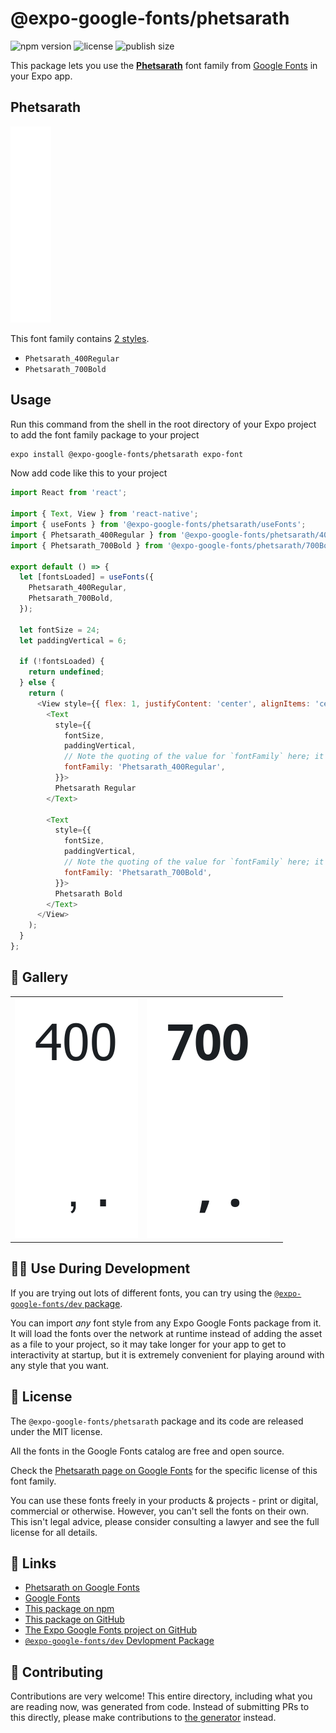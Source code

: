 # @expo-google-fonts/phetsarath

![npm version](https://flat.badgen.net/npm/v/@expo-google-fonts/phetsarath)
![license](https://flat.badgen.net/github/license/expo/google-fonts)
![publish size](https://flat.badgen.net/packagephobia/install/@expo-google-fonts/phetsarath)

This package lets you use the [**Phetsarath**](https://fonts.google.com/specimen/Phetsarath) font family from [Google Fonts](https://fonts.google.com/) in your Expo app.

## Phetsarath

![Phetsarath](./font-family.png)

This font family contains [2 styles](#-gallery).

- `Phetsarath_400Regular`
- `Phetsarath_700Bold`

## Usage

Run this command from the shell in the root directory of your Expo project to add the font family package to your project
```sh
expo install @expo-google-fonts/phetsarath expo-font
```

Now add code like this to your project
```js
import React from 'react';

import { Text, View } from 'react-native';
import { useFonts } from '@expo-google-fonts/phetsarath/useFonts';
import { Phetsarath_400Regular } from '@expo-google-fonts/phetsarath/400Regular';
import { Phetsarath_700Bold } from '@expo-google-fonts/phetsarath/700Bold';

export default () => {
  let [fontsLoaded] = useFonts({
    Phetsarath_400Regular,
    Phetsarath_700Bold,
  });

  let fontSize = 24;
  let paddingVertical = 6;

  if (!fontsLoaded) {
    return undefined;
  } else {
    return (
      <View style={{ flex: 1, justifyContent: 'center', alignItems: 'center' }}>
        <Text
          style={{
            fontSize,
            paddingVertical,
            // Note the quoting of the value for `fontFamily` here; it expects a string!
            fontFamily: 'Phetsarath_400Regular',
          }}>
          Phetsarath Regular
        </Text>

        <Text
          style={{
            fontSize,
            paddingVertical,
            // Note the quoting of the value for `fontFamily` here; it expects a string!
            fontFamily: 'Phetsarath_700Bold',
          }}>
          Phetsarath Bold
        </Text>
      </View>
    );
  }
};

```

## 🔡 Gallery


||||
|-|-|-|
|![Phetsarath_400Regular](.//400Regular/Phetsarath_400Regular.ttf.png)|![Phetsarath_700Bold](.//700Bold/Phetsarath_700Bold.ttf.png)|||


## 👩‍💻 Use During Development

If you are trying out lots of different fonts, you can try using the [`@expo-google-fonts/dev` package](https://github.com/expo/google-fonts/tree/master/font-packages/dev#readme).

You can import *any* font style from any Expo Google Fonts package from it. It will load the fonts
over the network at runtime instead of adding the asset as a file to your project, so it may take longer
for your app to get to interactivity at startup, but it is extremely convenient
for playing around with any style that you want.

## 📖 License

The `@expo-google-fonts/phetsarath` package and its code are released under the MIT license.

All the fonts in the Google Fonts catalog are free and open source.

Check the [Phetsarath page on Google Fonts](https://fonts.google.com/specimen/Phetsarath) for the specific license of this font family.

You can use these fonts freely in your products & projects - print or digital, commercial or otherwise. However, you can't sell the fonts on their own. This isn't legal advice, please consider consulting a lawyer and see the full license for all details.

## 🔗 Links

- [Phetsarath on Google Fonts](https://fonts.google.com/specimen/Phetsarath)
- [Google Fonts](https://fonts.google.com/)
- [This package on npm](https://www.npmjs.com/package/@expo-google-fonts/phetsarath)
- [This package on GitHub](https://github.com/expo/google-fonts/tree/master/font-packages/phetsarath)
- [The Expo Google Fonts project on GitHub](https://github.com/expo/google-fonts)
- [`@expo-google-fonts/dev` Devlopment Package](https://github.com/expo/google-fonts/tree/master/font-packages/dev)

## 🤝 Contributing

Contributions are very welcome! This entire directory, including what you are reading now, was generated from code. Instead of submitting PRs to this directly, please make contributions to [the generator](https://github.com/expo/google-fonts/tree/master/packages/generator) instead.
